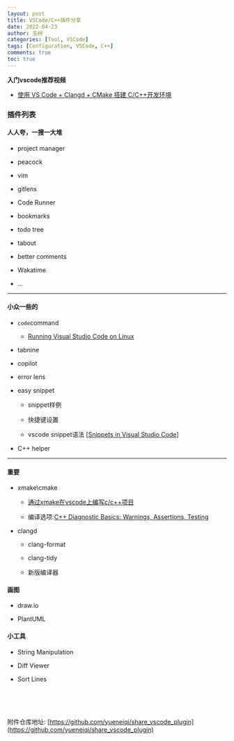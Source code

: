 ```yaml
---
layout: post
title: VSCode/C++插件分享
date: 2022-04-23
author: 玉树
categories: [Tool, VSCode]
tags: [Configuration, VSCode, C++]
comments: true
toc: true
---
```


**&#x20;入门vscode推荐视频**

* [使用 VS Code + Clangd + CMake 搭建 C/C++开发环境](https://www.bilibili.com/video/BV1sW411v7VZ?p=6 "使用 VS Code + Clangd + CMake 搭建 C/C++开发环境")

### 插件列表

#### 人人夸，一搜一大堆

*   project manager

*   peacock

*   vim

*   gitlens

*   Code Runner

*   bookmarks

*   todo tree

*   tabout

*   better comments

*   Wakatime

*   &#x20;...

---

#### 小众一些的

*   `code`command

    *    [Running Visual Studio Code on Linux](https://code.visualstudio.com/docs/setup/linux "Running Visual Studio Code on Linux")

*   tabnine

*   copilot

*   error lens

*   easy snippet

    *   snippet样例

    *   快捷键设置

    *   vscode snippet语法 [[Snippets in Visual Studio Code](https://code.visualstudio.com/docs/editor/userdefinedsnippets "Snippets in Visual Studio Code")]

*   C++ helper

---
#### 重要

*   xmake\cmake

    *   [通过xmake在vscode上编写c/c++项目](https://www.wolai.com/myboy/ftXPfQzG8ZXiyfqm3qs9Qd "通过xmake在vscode上编写c/c++项目")

    *   编译选项:[C++ Diagnostic Basics: Warnings, Assertions, Testing](https://hackingcpp.com/cpp/diagnostics.html)

*   clangd

    *   clang-format

    *   clang-tidy

    *   新版编译器

#### 画图

*   draw.io

*   PlantUML


#### 小工具

*   String Manipulation

*   Diff Viewer

*   Sort Lines

<br>
<br>
<br>

附件仓库地址: [https://github.com/yueneiqi/share_vscode_plugin](https://github.com/yueneiqi/share_vscode_plugin)
